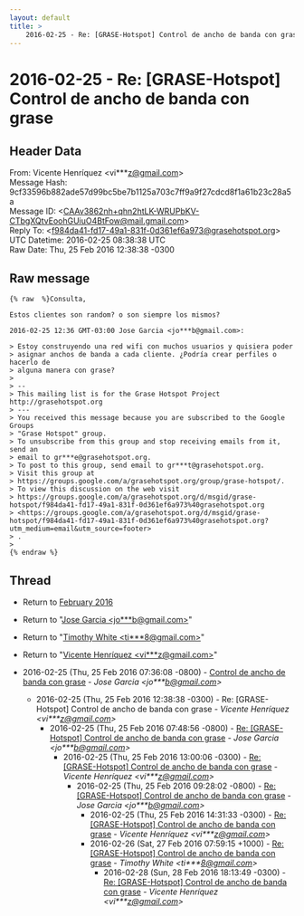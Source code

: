 ```yaml
---
layout: default
title: >
    2016-02-25 - Re: [GRASE-Hotspot] Control de ancho de banda con grase
---
```


# 2016-02-25 - Re: [GRASE-Hotspot] Control de ancho de banda con grase

## Header Data

From: Vicente Henríquez \<vi***z@gmail.com\><br>
Message Hash: 9cf33596b882ade57d99bc5be7b1125a703c7ff9a9f27cdcd8f1a61b23c28a5a<br>
Message ID: \<CAAv3862nh+qhn2htLK-WRUPbKV-CTbgXQtvEoohGUiuO4BtFow@mail.gmail.com\><br>
Reply To: \<f984da41-fd17-49a1-831f-0d361ef6a973@grasehotspot.org\><br>
UTC Datetime: 2016-02-25 08:38:38 UTC<br>
Raw Date: Thu, 25 Feb 2016 12:38:38 -0300<br>

## Raw message

```
{% raw  %}Consulta,

Estos clientes son random? o son siempre los mismos?

2016-02-25 12:36 GMT-03:00 Jose Garcia <jo***b@gmail.com>:

> Estoy construyendo una red wifi con muchos usuarios y quisiera poder
> asignar anchos de banda a cada cliente. ¿Podría crear perfiles o hacerlo de
> alguna manera con grase?
>
> --
> This mailing list is for the Grase Hotspot Project http://grasehotspot.org
> ---
> You received this message because you are subscribed to the Google Groups
> "Grase Hotspot" group.
> To unsubscribe from this group and stop receiving emails from it, send an
> email to gr***e@grasehotspot.org.
> To post to this group, send email to gr***t@grasehotspot.org.
> Visit this group at
> https://groups.google.com/a/grasehotspot.org/group/grase-hotspot/.
> To view this discussion on the web visit
> https://groups.google.com/a/grasehotspot.org/d/msgid/grase-hotspot/f984da41-fd17-49a1-831f-0d361ef6a973%40grasehotspot.org
> <https://groups.google.com/a/grasehotspot.org/d/msgid/grase-hotspot/f984da41-fd17-49a1-831f-0d361ef6a973%40grasehotspot.org?utm_medium=email&utm_source=footer>
> .
>
{% endraw %}
```

## Thread

+ Return to [February 2016](/archive/2016/02)

+ Return to "[Jose Garcia <jo***b<span>@</span>gmail.com>](/authors/jo___b_at_gmail_com)"
+ Return to "[Timothy White <ti***8<span>@</span>gmail.com>](/authors/ti___8_at_gmail_com)"
+ Return to "[Vicente Henríquez <vi***z<span>@</span>gmail.com>](/authors/vi___z_at_gmail_com)"

+ 2016-02-25 (Thu, 25 Feb 2016 07:36:08 -0800) - [Control de ancho de banda con grase](/archive/2016/02/c06d97781337fa2c64b51e0aece2054ffd7a79702efd18214dd5b7279f649a2c) - _Jose Garcia \<jo***b@gmail.com\>_
  + 2016-02-25 (Thu, 25 Feb 2016 12:38:38 -0300) - Re: [GRASE-Hotspot] Control de ancho de banda con grase - _Vicente Henríquez \<vi***z@gmail.com\>_
    + 2016-02-25 (Thu, 25 Feb 2016 07:48:56 -0800) - [Re: [GRASE-Hotspot] Control de ancho de banda con grase](/archive/2016/02/d712c3686284495bd14e171194b88d46f7fbf94e29a8e127e95fb180609c92da) - _Jose Garcia \<jo***b@gmail.com\>_
      + 2016-02-25 (Thu, 25 Feb 2016 13:00:06 -0300) - [Re: [GRASE-Hotspot] Control de ancho de banda con grase](/archive/2016/02/fb2cc4a9e00a60208376c278c4822d195fabf2608515bdcad2e67f2d54cfa780) - _Vicente Henríquez \<vi***z@gmail.com\>_
        + 2016-02-25 (Thu, 25 Feb 2016 09:28:02 -0800) - [Re: [GRASE-Hotspot] Control de ancho de banda con grase](/archive/2016/02/0cc843b9f72c8134944542fc4c051b2655cb70d3b50e7e073c2d1b47c900f766) - _Jose Garcia \<jo***b@gmail.com\>_
          + 2016-02-25 (Thu, 25 Feb 2016 14:31:33 -0300) - [Re: [GRASE-Hotspot] Control de ancho de banda con grase](/archive/2016/02/9b862b3a3029893cdb93f7dd1a2edaaeaaae14db8b20b43af17107f5045890b4) - _Vicente Henríquez \<vi***z@gmail.com\>_
          + 2016-02-26 (Sat, 27 Feb 2016 07:59:15 +1000) - [Re: [GRASE-Hotspot] Control de ancho de banda con grase](/archive/2016/02/21edfb71ec492a419df19456d0e8ded63ad53983b06f2fd20cfaf91a1259f271) - _Timothy White \<ti***8@gmail.com\>_
            + 2016-02-28 (Sun, 28 Feb 2016 18:13:49 -0300) - [Re: [GRASE-Hotspot] Control de ancho de banda con grase](/archive/2016/02/ff2a603d148da4a873cc57dc4ce712e3e1bfc224b1a3038e80c3e9889f104c84) - _Vicente Henríquez \<vi***z@gmail.com\>_

